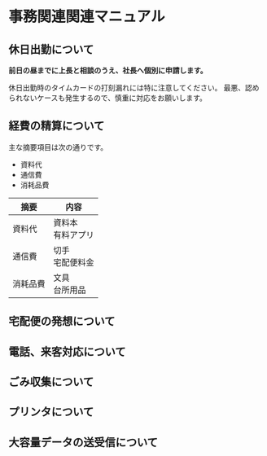 # 事務関連関連マニュアル
## 休日出勤について
**前日の昼までに上長と相談のうえ、社長へ個別に申請します。**

休日出勤時のタイムカードの打刻漏れには特に注意してください。
最悪、認められないケースも発生するので、慎重に対応をお願いします。

## 経費の精算について
主な摘要項目は次の通りです。
- 資料代
- 通信費
- 消耗品費

|摘要|内容
|--|--
|資料代 |資料本<br>有料アプリ
|通信費 |切手<br>宅配便料金
|消耗品費   |文具<br>台所用品

## 宅配便の発想について
## 電話、来客対応について
## ごみ収集について
## プリンタについて
## 大容量データの送受信について